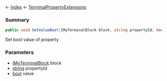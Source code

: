 ← [Index](Api-Index) ← [TerminalPropertyExtensions](Sandbox.ModAPI.Interfaces.TerminalPropertyExtensions)

### Summary

```csharp
public void SetValueBool(IMyTerminalBlock block, string propertyId, bool value)
```

Set bool value of property

### Parameters

* [IMyTerminalBlock](Sandbox.ModAPI.Ingame.IMyTerminalBlock) block
* [string](System.String) propertyId
* [bool](System.Boolean) value
